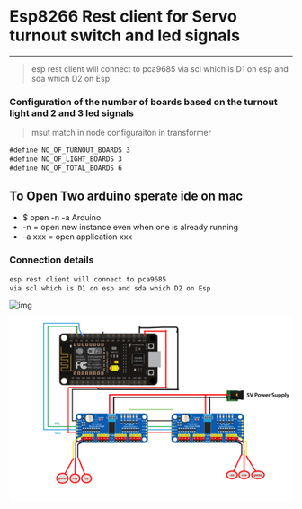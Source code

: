 # Esp8266 Rest client for Servo turnout switch and led signals 

---

> esp rest client will connect to pca9685 
> via scl which is D1 on esp and sda which D2 on Esp 


### Configuration of the number of boards based on the turnout light and 2 and 3 led signals 
> msut match in node configuraiton in transformer 
```
#define NO_OF_TURNOUT_BOARDS 3
#define NO_OF_LIGHT_BOARDS 3
#define NO_OF_TOTAL_BOARDS 6
```

## To Open Two arduino sperate ide on mac 
* $ open -n -a Arduino
* -n = open new instance even when one is already running
* -a xxx = open application xxx

### Connection details 
```
esp rest client will connect to pca9685 
via scl which is D1 on esp and sda which D2 on Esp 

```

![img](/DOCUMENTS/JMRI-MOSQUITTO-MQTT/jmri-mqtt-spring-transformer-esp8266-arduinouno/image/esp8266-pca9685.jpg)

![img](DOCUMENTS/JMRI-MOSQUITTO-MQTT/jmri-mqtt-spring-transformer-wireless-eco-system/image/esp-pca9685.png)



